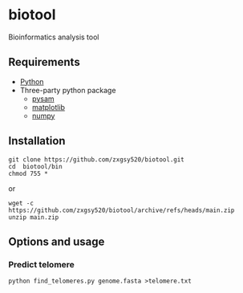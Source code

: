# biotool
Bioinformatics analysis tool

## Requirements
* [Python](https://www.python.org/)
* Three-party python package
  * [pysam](https://pypi.org/project/pysam/)
  * [matplotlib](https://matplotlib.org/)
  * [numpy](https://numpy.org/doc/stable/index.html)
## Installation
```
git clone https://github.com/zxgsy520/biotool.git
cd  biotool/bin
chmod 755 *
```
or
```
wget -c https://github.com/zxgsy520/biotool/archive/refs/heads/main.zip
unzip main.zip

```
## Options and usage
### Predict telomere
```
python find_telomeres.py genome.fasta >telomere.txt
```
